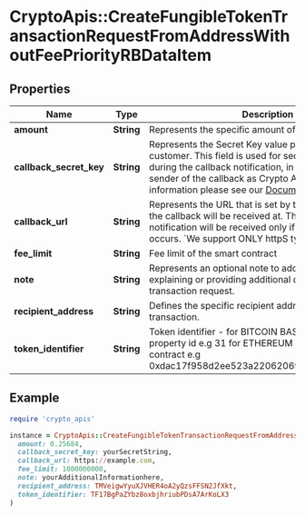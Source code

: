 # CryptoApis::CreateFungibleTokenTransactionRequestFromAddressWithoutFeePriorityRBDataItem

## Properties

| Name | Type | Description | Notes |
| ---- | ---- | ----------- | ----- |
| **amount** | **String** | Represents the specific amount of the transaction. |  |
| **callback_secret_key** | **String** | Represents the Secret Key value provided by the customer. This field is used for security purposes during the callback notification, in order to prove the sender of the callback as Crypto APIs. For more information please see our [Documentation](https://developers.cryptoapis.io/technical-documentation/general-information/callbacks#callback-security). | [optional] |
| **callback_url** | **String** | Represents the URL that is set by the customer where the callback will be received at. The callback notification will be received only if and when the event occurs. &#x60;We support ONLY httpS type of protocol&#x60;. | [optional] |
| **fee_limit** | **String** | Fee limit of the smart contract |  |
| **note** | **String** | Represents an optional note to add a free text in, explaining or providing additional detail on the transaction request. | [optional] |
| **recipient_address** | **String** | Defines the specific recipient address for the transaction. |  |
| **token_identifier** | **String** | Token identifier - for BITCOIN BASED should be property id e.g 31 for ETHEREUM BASED shoud be contract e.g 0xdac17f958d2ee523a2206206994597c13d831ec7 |  |

## Example

```ruby
require 'crypto_apis'

instance = CryptoApis::CreateFungibleTokenTransactionRequestFromAddressWithoutFeePriorityRBDataItem.new(
  amount: 0.25684,
  callback_secret_key: yourSecretString,
  callback_url: https://example.com,
  fee_limit: 1000000000,
  note: yourAdditionalInformationhere,
  recipient_address: TMVeigwYyuXJVHER4oA2yQzsFFSN2JfXkt,
  token_identifier: TF17BgPaZYbz8oxbjhriubPDsA7ArKoLX3
)
```

